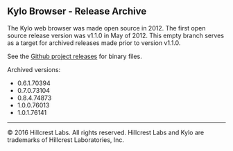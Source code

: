 Kylo Browser - Release Archive
----------------------------------------

The Kylo web browser was made open source in 2012. The first open source release version was v1.1.0 in May of 2012. This empty branch serves as a target for archived releases made prior to version v1.1.0.

See the [Github project releases](https://github.com/teamkylo/kylo-browser/releases) for binary files.

Archived versions:
 * 0.6.1.70394
 * 0.7.0.73104
 * 0.8.4.74873
 * 1.0.0.76013
 * 1.0.1.76141

* * *
&copy; 2016 Hillcrest Labs. All rights reserved. Hillcrest Labs and Kylo are trademarks of Hillcrest Laboratories, Inc.
